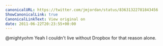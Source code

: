 ```yaml
---
canonicalURL: https://twitter.com/jmjordan/status/83631322781843456
ShowCanonicalLink: true
CanonicalLinkText: View original on
date: 2011-06-22T20:23:55+00:00
---
```

@mightyohm Yeah I couldn't live without Dropbox for that reason alone.